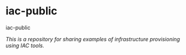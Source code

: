 # iac-public

iac-public

_This is a repository for sharing examples of infrastructure provisioning using IAC tools._
